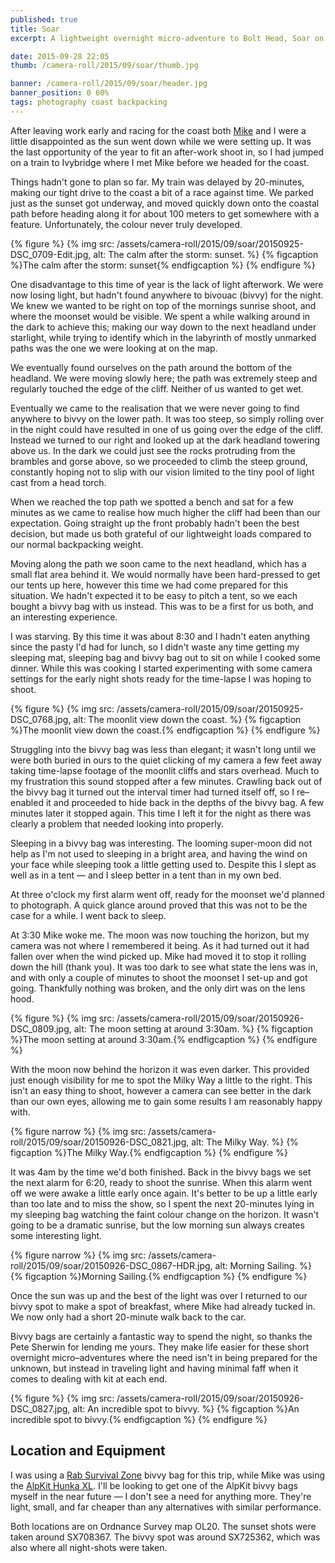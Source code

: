 ```yaml
---
published: true
title: Soar
excerpt: A lightweight overnight micro-adventure to Bolt Head, Soar on the south coast of Devon.

date: 2015-09-28 22:05
thumb: /camera-roll/2015/09/soar/thumb.jpg

banner: /camera-roll/2015/09/soar/header.jpg
banner_position: 0 60%
tags: photography coast backpacking
---
```


After leaving work early and racing for the coast both [Mike][mike] and I were a little disappointed as the sun went down while we were setting up. It was the last opportunity of the year to fit an after-work shoot in, so I had jumped on a train to Ivybridge where I met Mike before we headed for the coast.

Things hadn't gone to plan so far. My train was delayed by 20-minutes, making our tight drive to the coast a bit of a race against time. We parked just as the sunset got underway, and moved quickly down onto the coastal path before heading along it for about 100 meters to get somewhere with a feature. Unfortunately, the colour never truly developed.  

{% figure %}
  {% img src: /assets/camera-roll/2015/09/soar/20150925-DSC_0709-Edit.jpg, alt: The calm after the storm: sunset. %}
  {% figcaption %}The calm after the storm: sunset{% endfigcaption %}
{% endfigure %}

One disadvantage to this time of year is the lack of light afterwork. We were now losing light, but hadn't found anywhere to bivouac (bivvy) for the night. We knew we wanted to be right on top of the mornings sunrise shoot, and where  the moonset would be visible. We spent a while walking around in the dark to achieve this; making our way down to the next headland under starlight, while trying to identify which in the labyrinth of mostly unmarked paths was the one we were looking at on the map.

We eventually found ourselves on the path around the bottom of the headland.  We were moving slowly here; the path was extremely steep and regularly touched the edge of the cliff. Neither of us wanted to get wet.

Eventually we came to the realisation that we were never going to find anywhere to bivvy on the lower path. It was too steep, so simply rolling over in the night could have resulted in one of us going over the edge of the cliff. Instead we turned to our right and looked up at the dark headland towering above us. In the dark we could just see the rocks protruding from the brambles and gorse above, so we proceeded to climb the steep ground, constantly hoping not to slip with our vision limited to the tiny pool of light cast from a head torch.

When we reached the top path we spotted a bench and sat for a few minutes as we came to realise how much higher the cliff had been than our expectation. Going straight up the front probably hadn't been the best decision, but made us both grateful of our lightweight loads compared to our normal backpacking weight.

Moving along the path we soon came to the next headland, which has a small flat area behind it. We would normally have been hard-pressed to get our tents up here, however this time we had come prepared for this situation. We hadn't expected it to be easy to pitch a tent, so we each bought a bivvy bag with us instead. This was to be a first for us both, and an interesting experience.

I was starving. By this time it was about 8:30 and I hadn't eaten anything since the pasty I'd had for lunch, so I didn't waste any time getting my sleeping mat, sleeping bag and bivvy bag out to sit on while I cooked some dinner. While this was cooking I started experimenting with some camera settings for the early night shots ready for the time-lapse I was hoping to shoot.

{% figure %}
  {% img src: /assets/camera-roll/2015/09/soar/20150925-DSC_0768.jpg, alt: The moonlit view down the coast. %}
  {% figcaption %}The moonlit view down the coast.{% endfigcaption %}
{% endfigure %}

Struggling into the bivvy bag was less than elegant; it wasn't long until we were both buried in ours to the quiet clicking of my camera a few feet away taking time-lapse footage of the moonlit cliffs and stars overhead. Much to my frustration this sound stopped after a few minutes. Crawling back out of the bivvy bag it turned out the interval timer had turned itself off, so I re–enabled it and proceeded to hide back in the depths of the bivvy bag. A few minutes later it stopped again. This time I left it for the night as there was clearly a problem that needed looking into properly.

Sleeping in a bivvy bag was interesting. The looming super-moon did not help as I'm not used to sleeping in a bright area, and having the wind on your face while sleeping took a little getting used to. Despite this I slept as well as in a tent — and I sleep better in a tent than in my own bed.

At three o'clock my first alarm went off, ready for the moonset we'd planned to photograph. A quick glance around proved that this was not to be the case for a while. I went back to sleep.

At 3:30 Mike woke me. The moon was now touching the horizon, but my camera was not where I remembered it being. As it had turned out it had fallen over when the wind picked up. Mike had moved it to stop it rolling down the hill (thank you). It was too dark to see what state the lens was in, and with only a couple of minutes to shoot the moonset I set-up and got going. Thankfully nothing was broken, and the only dirt was on the lens hood.

{% figure %}
  {% img src: /assets/camera-roll/2015/09/soar/20150926-DSC_0809.jpg, alt: The moon setting at around 3:30am. %}
  {% figcaption %}The moon setting at around 3:30am.{% endfigcaption %}
{% endfigure %}

With the moon now behind the horizon it was even darker. This provided just enough visibility for me to spot the Milky Way a little to the right. This isn't an easy thing to shoot, however a camera can see better in the dark than our own eyes, allowing me to gain some results I am reasonably happy with.

{% figure narrow %}
  {% img src: /assets/camera-roll/2015/09/soar/20150926-DSC_0821.jpg, alt: The Milky Way. %}
  {% figcaption %}The Milky Way.{% endfigcaption %}
{% endfigure %}

It was 4am by the time we'd both finished. Back in the bivvy bags we set the next alarm for 6:20, ready to shoot the sunrise. When this alarm went off we were awake a little early once again. It's better to be up a little early than too late and to miss the show, so I spent the next 20-minutes lying in my sleeping bag watching the faint colour change on the horizon. It wasn't going to be a dramatic sunrise, but the low morning sun always creates some interesting light.

{% figure narrow %}
  {% img src: /assets/camera-roll/2015/09/soar/20150926-DSC_0867-HDR.jpg, alt: Morning Sailing. %}
  {% figcaption %}Morning Sailing.{% endfigcaption %}
{% endfigure %}

Once the sun was up and the best of the light was over I returned to our bivvy spot to make a spot of breakfast, where Mike had already tucked in. We now only had a short 20-minute walk back to the car.

Bivvy bags are certainly a fantastic way to spend the night, so thanks the Pete Sherwin for lending me yours. They make life easier for these short overnight micro–adventures where the need isn't in being prepared for the unknown, but instead in traveling light and having minimal faff when it comes to dealing with kit at each end.

{% figure %}
  {% img src: /assets/camera-roll/2015/09/soar/20150926-DSC_0827.jpg, alt: An incredible spot to bivvy. %}
  {% figcaption %}An incredible spot to bivvy.{% endfigcaption %}
{% endfigure %}

## Location and Equipment

I was using a [Rab Survival Zone][bivvy_rab] bivvy bag for this trip, while Mike was using the [AlpKit Hunka XL][bivvy_alpkit]. I'll be looking to get one of the AlpKit bivvy bags myself in the near future — I don't see a need for anything more. They're light, small, and far cheaper than any alternatives with similar performance.

Both locations are on Ordnance Survey map OL20. The sunset shots were taken around SX708367. The bivvy spot was around SX725362, which was also where all night-shots were taken.

[mike]: http://www.forasimaging.com "Mike French Photography"
[bivvy_rab]: http://amzn.to/1NXWakb "Rab Survival Zone Bivvy Bag on Amazon"
[bivvy_alpkit]: https://www.alpkit.com/products/hunka-xl "AlpKit Hunka XL Bivvy Bag"

